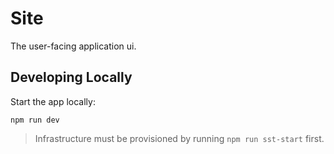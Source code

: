 # Site

The user-facing application ui.

## Developing Locally

Start the app locally:

```console
npm run dev
```

> Infrastructure must be provisioned by running `npm run sst-start` first.
